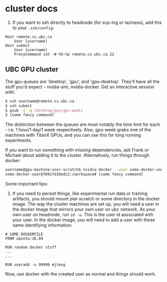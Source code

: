 # cluster docs

1. If you want to ssh directly to headnode (for scp-ing or laziness), add this to your `.ssh/config`:

```
Host remote.cs.ubc.ca       
    User [username]
Host submit
    User [username]
    ProxyCommand ssh -W %h:%p remote.cs.ubc.ca 22
```

## UBC GPU cluster

The gpu queues are 'desktop', 'gpu', and 'gpu-desktop'. They'll have all the stuff you'd expect - nvidia-smi, nvidia-docker. 
Get an interactive session with:
```bash
$ ssh username@remote.cs.ubc.ca
$ ssh submit
$ qsub -I -q [desktop/gpu/gpu-week]
$ [some fancy command]
```
The distinction between the queues are most notably the time limit for each - i.e. 1 hour/1 day/1 week respectively. 
Also, gpu-week grabs one of the machines with TitanX GPUs, and you can use this for long running experiments. 

If you want to run something with missing dependencies, ask Frank or Michael about adding it to the cluster. Alternatively, run things through docker:

```bash
username@gpu-machine:user-scratch$ nvidia-docker --user some-docker-user --rm -it -v $PWD:/workspace username/some-docker-image:some-tag bash
some-docker-user@7891fd18edc2:/workspace# [some fancy command]
```
Some important tips:
1. If you need to persist things, like experimental run data or training artifacts, you should mount plai-scratch or some directory in the docker image. The way the cluster machines are set up, you will need a user in the docker image that mirrors your own user on ubc network. As your own user on headnode, run `id -u`. This is the user id associated with your user. In the docker image, you will need to add a user with these same identifying information:

```
# SOME DOCKERFILE
FROM ubuntu:16.04

RUN random docker stuff
...
...

RUN useradd -u 99999 mjteng
```
Now, use docker with the created user as normal and things should work.
